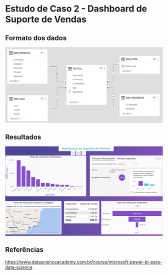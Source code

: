 # Estudo de Caso 2 - Dashboard de Suporte de Vendas

## Formato dos dados
![printDados](https://github.com/leosimoes/DataScienceAcademy-PowerBI/raw/master/EstudoDeCaso-2/EstudoDeCaso-2-EsquemaEstrela.PNG)

## Resultados
![printDashboard](https://github.com/leosimoes/DataScienceAcademy-PowerBI/raw/master/EstudoDeCaso-2/EstudoDeCaso-2-Dashboard.PNG)

## Referências
https://www.datascienceacademy.com.br/course/microsoft-power-bi-para-data-science
